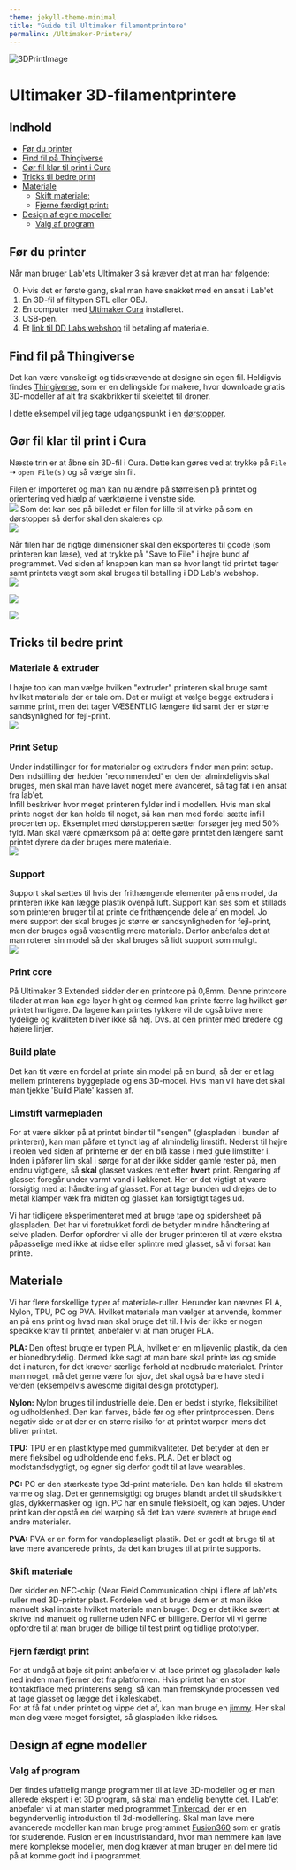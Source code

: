 ```yaml
---
theme: jekyll-theme-minimal
title: "Guide til Ultimaker filamentprintere"
permalink: /Ultimaker-Printere/
---
```


![3DPrintImage](Billeder/3DPrint.png)

# Ultimaker 3D-filamentprintere
## Indhold
- [Før du printer](#før-du-printer)
- [Find fil på Thingiverse](#find-fil-p%C3%A5-thingiverse)
- [Gør fil klar til print i Cura](#g%C3%B8r-fil-klar-til-print-i-cura)
- [Tricks til bedre print](#tricks-til-bedre-print)
- [Materiale](#materiale)
  - [Skift materiale:](#skift-materiale)
  - [Fjerne færdigt print:](#fjerne-f%C3%A6rdigt-print)
- [Design af egne modeller](#design-af-egne-modeller)
  - [Valg af program](#Valg-af-program)

## Før du printer
Når man bruger Lab'ets Ultimaker 3 så kræver det at man har følgende:

0. Hvis det er første gang, skal man have snakket med en ansat i Lab'et
 1. En 3D-fil af filtypen STL eller OBJ.
 2. En computer med [Ultimaker Cura](https://ultimaker.com/en/products/ultimaker-cura-software) installeret.
 3. USB-pen.
 4. Et [link til DD Labs webshop](http://ddlab.au.dk/webshop) til betaling af materiale.

## Find fil på Thingiverse
Det kan være vanskeligt og tidskrævende at designe sin egen fil. Heldigvis findes [Thingiverse](https://www.thingiverse.com/), som er en delingside for makere, hvor downloade gratis 3D-modeller af alt fra skakbrikker til skelettet til droner.

I dette eksempel vil jeg tage udgangspunkt i en [dørstopper](https://www.thingiverse.com/thing:2642527).

## Gør fil klar til print i Cura
Næste trin er at åbne sin 3D-fil i Cura. Dette kan gøres ved at trykke på `File` ➝ `open File(s)` og så vælge sin fil.

Filen er importeret og man kan nu ændre på størrelsen på printet og orientering ved hjælp af værktøjerne i venstre side.  
![](Billeder/01.png)
Som det kan ses på billedet er filen for lille til at virke på som en dørstopper så derfor skal den skaleres op.  
![](Billeder/02.png)

Når filen har de rigtige dimensioner skal den eksporteres til gcode (som printeren kan læse), ved at trykke på "Save to File" i højre bund af programmet. Ved siden af knappen kan man se hvor langt tid printet tager samt printets vægt som skal bruges til betalling i DD Lab's webshop.  
![](Billeder/03.png)

![](Billeder/07.jpg)

![](Billeder/08.jpg)

## Tricks til bedre print
### Materiale & extruder  
I højre top kan man vælge hvilken "extruder" printeren skal bruge samt hvilket materiale der er tale om. Det er muligt at vælge begge extruders i samme print, men det tager VÆSENTLIG længere tid samt der er større sandsynlighed for fejl-print.  
![](Billeder/04.png)

### Print Setup  
Under indstillinger for for materialer og extruders finder man print setup. Den indstilling der hedder 'recommended' er den der almindeligvis skal bruges, men skal man have lavet noget mere avanceret, så tag fat i en ansat fra lab'et.  
Infill beskriver hvor meget printeren fylder ind i modellen. Hvis man skal printe noget der kan holde til noget, så kan man med fordel sætte infill procenten op. Eksemplet med dørstopperen sætter forsøger jeg med 50% fyld. Man skal være opmærksom på at dette gøre printetiden længere samt printet dyrere da der bruges mere materiale.  
![](Billeder/05.png)

### Support  
Support skal sættes til hvis der frithængende elementer på ens model, da printeren ikke kan lægge plastik ovenpå luft. Support kan ses som et stillads som printeren bruger til at printe de frithængende dele af en model.
Jo mere support der skal bruges jo større er sandsynligheden for fejl-print, men der bruges også væsentlig mere materiale. Derfor anbefales det at man roterer sin model så der skal bruges så lidt support som muligt.  
![](Billeder/06.png)

### Print core
På Ultimaker 3 Extended sidder der en printcore på 0,8mm. Denne printcore tilader at man kan øge layer hight og dermed kan printe færre lag hvilket gør printet hurtigere. Da lagene kan printes tykkere vil de også blive mere tydelige og kvaliteten bliver ikke så høj. Dvs. at den printer med bredere og højere linjer.

### Build plate  
Det kan tit være en fordel at printe sin model på en bund, så der er et lag mellem printerens byggeplade og ens 3D-model. Hvis man vil have det skal man tjekke 'Build Plate' kassen af.

### Limstift varmepladen  
For at være sikker på at printet binder til "sengen" (glaspladen i bunden af printeren), kan man påføre et tyndt lag af almindelig limstift. Nederst til højre i reolen ved siden af printerne er der en blå kasse i med gule limstifter i.  
Inden i påfører lim skal i sørge for at der ikke sidder gamle rester på, men endnu vigtigere, så **skal** glasset vaskes rent efter **hvert** print.
Rengøring af glasset foregår under varmt vand i køkkenet. Her er det vigtigt at være forsigtig med at håndtering af glasset.
For at tage bunden ud drejes de to metal klamper væk fra midten og glasset kan forsigtigt tages ud.

Vi har tidligere eksperimenteret med at bruge tape og spidersheet på glaspladen. Det har vi foretrukket fordi de betyder mindre håndtering af selve pladen. Derfor opfordrer vi alle der bruger printeren til at være ekstra påpasselige med ikke at ridse eller splintre med glasset, så vi forsat kan printe.

## Materiale
Vi har flere forskellige typer af materiale-ruller. Herunder kan nævnes PLA, Nylon, TPU, PC og PVA. Hvilket materiale man vælger at anvende, kommer an på ens print og hvad man skal bruge det til. Hvis der ikke er nogen specikke krav til printet, anbefaler vi at man bruger PLA.

**PLA:**
Den oftest brugte er typen PLA, hvilket er en miljøvenlig plastik, da den er bionedbrydelig. Dermed ikke sagt at man bare skal printe løs og smide det i naturen, for det kræver særlige forhold at nedbrude materialet. Printer man noget, må det gerne være for sjov, det skal også bare have sted i verden (eksempelvis awesome digital design prototyper).

**Nylon:**
Nylon bruges til industrielle dele. Den er bedst i styrke, fleksibilitet og udholdenhed. Den kan farves, både før og efter printprocessen. Dens negativ side er at der er en større risiko for at printet warper imens det bliver printet.

**TPU:**
TPU er en plastiktype med gummikvaliteter. Det betyder at den er mere fleksibel og udholdende end f.eks. PLA. Det er blødt og modstandsdygtigt, og egner sig derfor godt til at lave wearables.

**PC:**
PC er den stærkeste type 3d-print materiale. Den kan holde til ekstrem varme og slag. Det er gennemsigtigt og bruges blandt andet til skudsikkert glas, dykkermasker og lign. PC har en smule fleksibelt, og kan bøjes.
Under print kan der opstå en del warping så det kan være sværere at bruge end andre materialer.

**PVA:**
PVA er en form for vandopløseligt plastik. Det er godt at bruge til at lave mere avancerede prints, da det kan bruges til at printe supports.

### Skift materiale
Der sidder en NFC-chip (Near Field Communication chip) i flere af lab'ets ruller med 3D-printer plast. Fordelen ved at bruge dem er at man ikke manuelt skal intaste hvilket materiale man bruger. Dog er det ikke svært at skrive ind manuelt og rullerne uden NFC er billigere. Derfor vil vi gerne opfordre til at man bruger de billige til test print og tidlige prototyper.  

### Fjern færdigt print
For at undgå at bøje sit print anbefaler vi at lade printet og glaspladen køle ned inden man fjerner det fra platformen. Hvis printet har en stor kontaktflade med printerens seng, så kan man fremskynde processen ved at tage glasset og lægge det i køleskabet.   
For at få fat under printet og vippe det af, kan man bruge en [jimmy](https://www.ifixit.com/Store/Tools/Jimmy/IF145-259-1). Her skal man dog være meget forsigtet, så glaspladen ikke ridses.

## Design af egne modeller

### Valg af program
Der findes ufattelig mange programmer til at lave 3D-modeller og er man allerede ekspert i et 3D program, så skal man endelig benytte det. I Lab'et anbefaler vi at man starter med programmet [Tinkercad](https://www.tinkercad.com), der er en begyndervenlig introduktion til 3d-modellering.
Skal man lave mere avancerede modeller kan man bruge programmet [Fusion360](https://www.autodesk.com/products/fusion-360/students-teachers-educators) som er gratis for studerende. Fusion er en industristandard, hvor man nemmere kan lave mere komplekse modeller, men dog kræver at man bruger en del mere tid på at komme godt ind i programmet.
